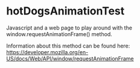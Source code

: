 # hotDogsAnimationTest
Javascript and a web page to play around with the window.requestAnimationFrame() method.

Information about this method can be found here:
https://developer.mozilla.org/en-US/docs/Web/API/window/requestAnimationFrame
